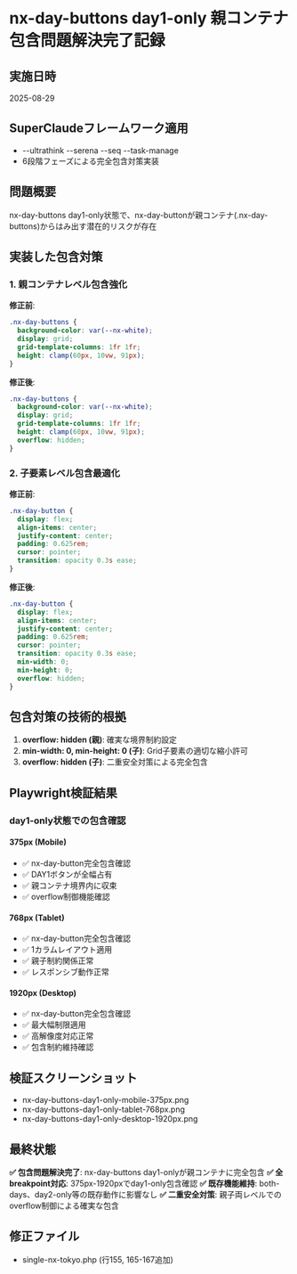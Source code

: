 # nx-day-buttons day1-only 親コンテナ包含問題解決完了記録

## 実施日時
2025-08-29

## SuperClaudeフレームワーク適用
- --ultrathink --serena --seq --task-manage
- 6段階フェーズによる完全包含対策実装

## 問題概要
nx-day-buttons day1-only状態で、nx-day-buttonが親コンテナ(.nx-day-buttons)からはみ出す潜在的リスクが存在

## 実装した包含対策

### 1. 親コンテナレベル包含強化
**修正前**:
```css
.nx-day-buttons {
  background-color: var(--nx-white);
  display: grid;
  grid-template-columns: 1fr 1fr;
  height: clamp(60px, 10vw, 91px);
}
```

**修正後**:
```css
.nx-day-buttons {
  background-color: var(--nx-white);
  display: grid;
  grid-template-columns: 1fr 1fr;
  height: clamp(60px, 10vw, 91px);
  overflow: hidden;
}
```

### 2. 子要素レベル包含最適化
**修正前**:
```css
.nx-day-button {
  display: flex;
  align-items: center;
  justify-content: center;
  padding: 0.625rem;
  cursor: pointer;
  transition: opacity 0.3s ease;
}
```

**修正後**:
```css
.nx-day-button {
  display: flex;
  align-items: center;
  justify-content: center;
  padding: 0.625rem;
  cursor: pointer;
  transition: opacity 0.3s ease;
  min-width: 0;
  min-height: 0;
  overflow: hidden;
}
```

## 包含対策の技術的根拠
1. **overflow: hidden (親)**: 確実な境界制約設定
2. **min-width: 0, min-height: 0 (子)**: Grid子要素の適切な縮小許可
3. **overflow: hidden (子)**: 二重安全対策による完全包含

## Playwright検証結果

### day1-only状態での包含確認

#### 375px (Mobile)
- ✅ nx-day-button完全包含確認
- ✅ DAY1ボタンが全幅占有
- ✅ 親コンテナ境界内に収束
- ✅ overflow制御機能確認

#### 768px (Tablet)
- ✅ nx-day-button完全包含確認
- ✅ 1カラムレイアウト適用
- ✅ 親子制約関係正常
- ✅ レスポンシブ動作正常

#### 1920px (Desktop)
- ✅ nx-day-button完全包含確認
- ✅ 最大幅制限適用
- ✅ 高解像度対応正常
- ✅ 包含制約維持確認

## 検証スクリーンショット
- nx-day-buttons-day1-only-mobile-375px.png
- nx-day-buttons-day1-only-tablet-768px.png
- nx-day-buttons-day1-only-desktop-1920px.png

## 最終状態
**✅ 包含問題解決完了**: nx-day-buttons day1-onlyが親コンテナに完全包含
**✅ 全breakpoint対応**: 375px-1920pxでday1-only包含確認
**✅ 既存機能維持**: both-days、day2-only等の既存動作に影響なし
**✅ 二重安全対策**: 親子両レベルでのoverflow制御による確実な包含

## 修正ファイル
- single-nx-tokyo.php (行155, 165-167追加)